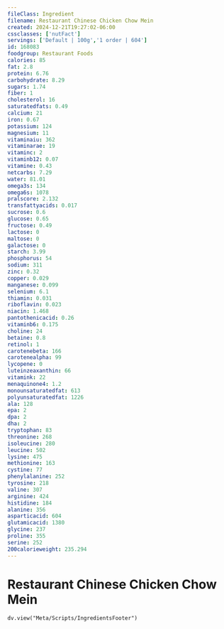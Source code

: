 ```yaml
---
fileClass: Ingredient
filename: Restaurant Chinese Chicken Chow Mein
created: 2024-12-21T19:27:02-06:00
cssclasses: ['nutFact']
servings: ['Default | 100g','1 order | 604']
id: 168083
foodgroup: Restaurant Foods
calories: 85
fat: 2.8
protein: 6.76
carbohydrate: 8.29
sugars: 1.74
fiber: 1
cholesterol: 16
saturatedfats: 0.49
calcium: 21
iron: 0.67
potassium: 124
magnesium: 11
vitaminaiu: 362
vitaminarae: 19
vitaminc: 2
vitaminb12: 0.07
vitamine: 0.43
netcarbs: 7.29
water: 81.01
omega3s: 134
omega6s: 1078
pralscore: 2.132
transfattyacids: 0.017
sucrose: 0.6
glucose: 0.65
fructose: 0.49
lactose: 0
maltose: 0
galactose: 0
starch: 3.99
phosphorus: 54
sodium: 311
zinc: 0.32
copper: 0.029
manganese: 0.099
selenium: 6.1
thiamin: 0.031
riboflavin: 0.023
niacin: 1.468
pantothenicacid: 0.26
vitaminb6: 0.175
choline: 24
betaine: 0.8
retinol: 1
carotenebeta: 166
carotenealpha: 99
lycopene: 0
luteinzeaxanthin: 66
vitamink: 22
menaquinone4: 1.2
monounsaturatedfat: 613
polyunsaturatedfat: 1226
ala: 128
epa: 2
dpa: 2
dha: 2
tryptophan: 83
threonine: 268
isoleucine: 280
leucine: 502
lysine: 475
methionine: 163
cystine: 77
phenylalanine: 252
tyrosine: 218
valine: 307
arginine: 424
histidine: 184
alanine: 356
asparticacid: 604
glutamicacid: 1380
glycine: 237
proline: 355
serine: 252
200calorieweight: 235.294
---
```


# Restaurant Chinese Chicken Chow Mein

```dataviewjs
dv.view("Meta/Scripts/IngredientsFooter")
```